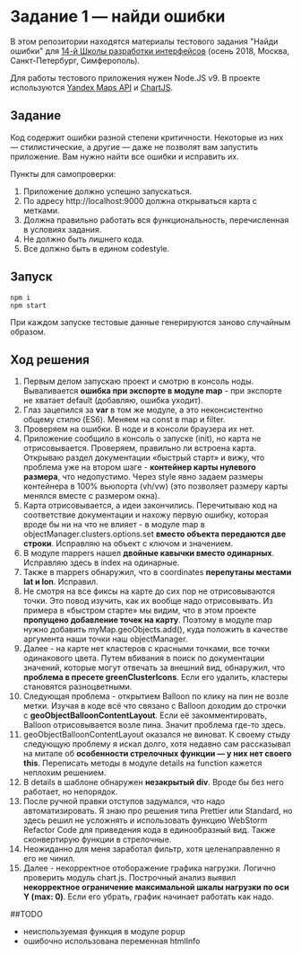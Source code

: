 # Задание 1 — найди ошибки

В этом репозитории находятся материалы тестового задания "Найди ошибки" для [14-й Школы разработки интерфейсов](https://academy.yandex.ru/events/frontend/shri_msk-2018-2) (осень 2018, Москва, Санкт-Петербург, Симферополь).

Для работы тестового приложения нужен Node.JS v9. В проекте используются [Yandex Maps API](https://tech.yandex.ru/maps/doc/jsapi/2.1/quick-start/index-docpage/) и [ChartJS](http://www.chartjs.org).

## Задание

Код содержит ошибки разной степени критичности. Некоторые из них — стилистические, а другие — даже не позволят вам запустить приложение. Вам нужно найти все ошибки и исправить их.

Пункты для самопроверки:

1. Приложение должно успешно запускаться.
1. По адресу http://localhost:9000 должна открываться карта с метками.
1. Должна правильно работать вся функциональность, перечисленная в условиях задания.
1. Не должно быть лишнего кода.
1. Все должно быть в едином codestyle.

## Запуск

```
npm i
npm start
```

При каждом запуске тестовые данные генерируются заново случайным образом.

## Ход решения
1. Первым делом запускаю проект и смотрю в консоль ноды. Вываливается **ошибка при экспорте в модуле map** - при экспорте не хватает default (добавляю, ошибка уходит).
1. Глаз зацепился за **var** в том же модуле, а это неконсистентно общему стилю (ES6). Меняем на const в map и filter.
1. Проверяем на ошибки. В ноде и в консоли браузера их нет.
1. Приложение сообщило в консоль о запуске (init), но карта не отрисовывается. Проверяем, правильно ли встроена карта. Открываю раздел документации «быстрый старт» и вижу, что проблема уже на втором шаге - **контейнер карты нулевого размера**, что недопустимо. Через style явно задаем размеры контейнера в 100% вьюпорта (vh/vw) (это позволяет размеру карты менялся вместе с размером окна).
1. Карта отрисовывается, а идеи закончились. Перечитываю код на соответствие документации и нахожу первую ошибку, которая вроде бы ни на что не влияет - в модуле map в objectManager.clusters.options.set **вместо объекта передаются две строки**. Исправляю на объект с ключом и значением.
1. В модуле mappers нашел **двойные кавычки вместо одинарных**. Исправляю здесь в index на одинарные.
1. Также в mappers обнаружил, что в coordinates **перепутаны местами lat и lon**. Исправил.
1. Не смотря на все фиксы на карте до сих пор не отрисовываются точки. Это повод изучить, как их вообще надо отрисовывать. Из примера в «быстром старте» мы видим, что в этом проекте **пропущено добавление точек на карту**. Поэтому в модуле map нужно добавить myMap.geoObjects.add(), куда положить в качестве аргумента наши точки наш objectManager. 
1. Далее - на карте нет кластеров с красными точками, все точки одинакового цвета. Путем вбивания в поиск по документации значений, которые могут отвечать за внешний вид, обнаружил, что **проблема в пресете greenClusterIcons**. Если его удалить, кластеры становятся разноцветными.
1. Следующая проблема - открытием Balloon по клику на пин не возле метки. Изучая в коде всё что связано с Balloon доходим до строчки с **geoObjectBalloonContentLayout**. Если её закомментировать, Balloon отрисовывается возле пина. Значит проблема где-то здесь.
1. geoObjectBalloonContentLayout оказался не виноват. К своему стыду следующую проблему я искал долго, хотя недавно сам рассказывал на митапе об **особенности стрелочных функции — у них нет своего this**. Переписать методы в модуле details на function кажется неплохим решением.
1. В details в шаблоне обнаружен **незакрытый div**. Вроде бы без него работает, но непорядок.
1. После ручной правки отступов задумался, что надо автоматизировать. Я знаю про решения типа Prettier или Standard, но здесь решил не усложнять и использовать функцию WebStorm Refactor Code для приведения кода в единообразный вид. Также сконвертирую функции в стрелочные.
1. Неожиданно для меня заработал фильтр, хотя целенаправленно я его не чинил.
1. Далее - некорректное отоборажение графика нагрузки. Логично проверить модуль chart.js. Построчный анализ выявил **некорректное ограничение максимальной шкалы нагрузки по оси Y (max: 0)**. Если его убрать, график начинает работать как надо.

##TODO
* неиспользуемая функция в модуле popup
* ошибочно использована переменная htmlInfo 
